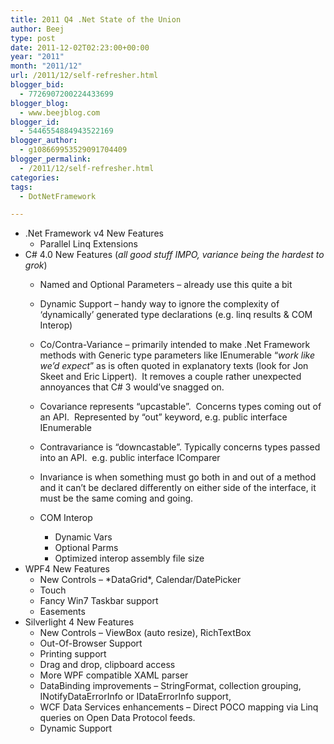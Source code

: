 ```yaml
---
title: 2011 Q4 .Net State of the Union
author: Beej
type: post
date: 2011-12-02T02:23:00+00:00
year: "2011"
month: "2011/12"
url: /2011/12/self-refresher.html
blogger_bid:
  - 7726907200224433699
blogger_blog:
  - www.beejblog.com
blogger_id:
  - 5446554884943522169
blogger_author:
  - g108669953529091704409
blogger_permalink:
  - /2011/12/self-refresher.html
categories:
tags:
  - DotNetFramework

---
```

  * .Net Framework v4 New Features 
      * Parallel Linq Extensions 
  * C# 4.0 New Features (_all good stuff IMPO, variance being the hardest to grok_) 
      * Named and Optional Parameters – already use this quite a bit 
      * Dynamic Support – handy way to ignore the complexity of ‘dynamically’ generated type declarations (e.g. linq results & COM Interop) 
      * Co/Contra-Variance – primarily intended to make .Net Framework methods with Generic type parameters like IEnumerable<T> “_work like we’d expect_” as is often quoted in explanatory texts (look for Jon Skeet and Eric Lippert).&#160; It removes a couple rather unexpected annoyances that C# 3 would’ve snagged on.
      * Covariance represents “upcastable”.&#160; Concerns types coming out of an API.&#160; Represented by “out” keyword, e.g. public interface IEnumerable<out T>
      * Contravariance is “downcastable”. Typically concerns types passed into an API.&#160; e.g. public interface IComparer<in T>
      * Invariance is when something must go both in and out of a method and it can’t be declared differently on either side of the interface, it must be the same coming and going.
    
      * COM Interop 
          * Dynamic Vars 
          * Optional Parms 
          * Optimized interop assembly file size 
  * WPF4 New Features 
      * New Controls – \*DataGrid\*, Calendar/DatePicker 
      * Touch 
      * Fancy Win7 Taskbar support 
      * Easements 
  * Silverlight 4 New Features 
      * New Controls – ViewBox (auto resize), RichTextBox 
      * Out-Of-Browser Support 
      * Printing support 
      * Drag and drop, clipboard access 
      * More WPF compatible XAML parser 
      * DataBinding improvements – StringFormat, collection grouping, INotifyDataErrorInfo or IDataErrorInfo support, 
      * WCF Data Services enhancements – Direct POCO mapping via Linq queries on Open Data Protocol feeds. 
      * Dynamic Support